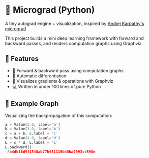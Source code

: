 
# 🧠 Micrograd (Python)

A tiny autograd engine + visualization, inspired by [Andrej Karpathy's micrograd](https://github.com/karpathy/micrograd)

This project builds a mini deep learning framework with forward and backward passes, and renders computation graphs using Graphviz.

## 🚀 Features

- 🔢 Forward & backward pass using computation graphs
- 🧮 Automatic differentiation
- 🧠 Visualizes gradients & operations with Graphviz
- 💻 Written in under 100 lines of pure Python

## 📸 Example Graph

Visualizing the backpropagation of this computation:

```python
a = Value(2.0, label='a')
b = Value(3.0, label='b')
c = a + b; c.label = 'c'
d = Value(4.0, label='d')
L = c * d; L.label = 'L'
L.backward()
 8b4db18d9f1548ab77b681116b46ba7993cc598e
